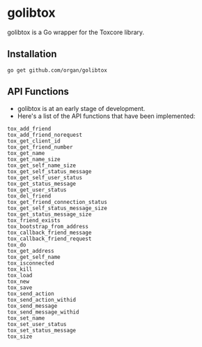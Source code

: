 golibtox
=================

golibtox is a Go wrapper for the Toxcore library.

## Installation
```go get github.com/organ/golibtox```

## API Functions
* golibtox is at an early stage of development.
* Here's a list of the API functions that have been implemented:

```
tox_add_friend
tox_add_friend_norequest
tox_get_client_id
tox_get_friend_number
tox_get_name
tox_get_name_size
tox_get_self_name_size
tox_get_self_status_message
tox_get_self_user_status
tox_get_status_message
tox_get_user_status
tox_del_friend
tox_get_friend_connection_status
tox_get_self_status_message_size
tox_get_status_message_size
tox_friend_exists
tox_bootstrap_from_address
tox_callback_friend_message
tox_callback_friend_request
tox_do
tox_get_address
tox_get_self_name
tox_isconnected
tox_kill
tox_load
tox_new
tox_save
tox_send_action
tox_send_action_withid
tox_send_message
tox_send_message_withid
tox_set_name
tox_set_user_status
tox_set_status_message
tox_size
```
